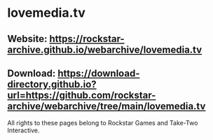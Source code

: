 # lovemedia.tv
## Website: https://rockstar-archive.github.io/webarchive/lovemedia.tv

## Download: https://download-directory.github.io?url=https://github.com/rockstar-archive/webarchive/tree/main/lovemedia.tv

All rights to these pages belong to Rockstar Games and Take-Two Interactive.

